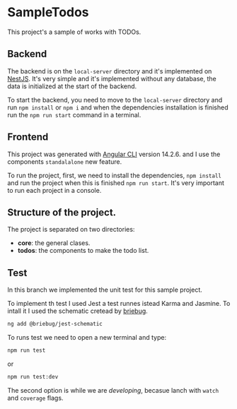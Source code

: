 # SampleTodos

This project's a sample of works with TODOs.

## Backend 

The backend is on the `local-server` directory and it's implemented on [NestJS](https://nestjs.com/). It's very simple and it's implemented without any database, the data is initialized at the start of the backend.

To start the backend, you need to move to the `local-server` directory and run `npm install` or `npm i` and when the dependencies installation is finished run the `npm run start` command in a terminal.


## Frontend

This project was generated with [Angular CLI](https://github.com/angular/angular-cli) version 14.2.6. and I use the components `standalalone` new feature.

To run the project, first, we need to install the dependencies, `npm install` and run the project when this is finished `npm run start`. It's very important to run each project in a console.

## Structure of the project.

The project is separated on two directories:

* __core__: the general clases.
* __todos__: the components to make the todo list.

## Test

In this branch we implemented the unit test for this sample project.

To implement th test I used Jest a test runnes istead Karma and Jasmine. To intall it I used the schematic cretead by [briebug](https://github.com/briebug/jest-schematic).

```bash
ng add @briebug/jest-schematic
```

To runs test we need to open a new terminal and type:

```bash
npm run test
```

or 

```bash
npm run test:dev
```

The second option is while we are _developing_, becasue lanch with `watch` and `coverage` flags.
